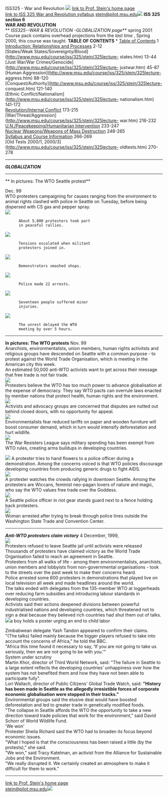 ISS325 - War and Revolution ![](msurev1_sm.gif) [link to Prof. Stein's home
page](http://www.msu.edu/user/stein)  
[link to ISS 325 War and Revolution
syllabus](http://www.msu.edu/course/iss/325/stein/iss325.htm)
[stein@pilot.msu.edu](mailto:stein@pilot.msu.edu)[![](email.gif)](mailto:stein@pilot.msu.edu)
**ISS 325 section 6**  
**WAR AND REVOLUTION**  
  ** _ISS325--WAR & REVOLUTION -GLOBALIZATION page_** spring 2001  
Course pack contains overhead projections from the _last time_ , Spring 2000,
this course was taught. **TABLE OF CONTENTS** * [Table of
Contents](http://www.msu.edu/course/iss/325/stein/325lecture.htm)
1  
[Introduction: Relationships and
Processes](http://www.msu.edu/course/iss/325/stein/325lecture-intro.htm)
2-12  
[States/Weak
States/Sovereignty/Blood](http://www.msu.edu/course/iss/325/stein/325lecture-
states.htm)                                  13-44  
[Just War/War
Crimes/Genocide](http://www.msu.edu/course/iss/325/stein/325lecture-
justwar.htm)                                          45-87  
[Human Aggression](http://www.msu.edu/course/iss/325/stein/325lecture-
aggress.htm)                                                            88-120  
[Conquest/Authority](http://www.msu.edu/course/iss/325/stein/325lecture-
conquest.htm)                                                          121-140  
[Ethnic
Conflict/Nationalism](http://www.msu.edu/course/iss/325/stein/325lecture-
nationalism.htm)                                               141-172  
[Revolution/Internal
Conflict](http://www.msu.edu/course/iss/325/stein/325lecture-revolt.htm)
173-215  
[War/Threat/Aggression](http://www.msu.edu/course/iss/325/stein/325lecture-
war.htm)                                                      216-232  
[U.N./Peacekeeping/Humanitarian
Intervention](http://www.msu.edu/course/iss/325/stein/325lecture-un.htm)
233-247  
[Nuclear Weapons/Weapons of Mass
Destruction](http://www.msu.edu/course/iss/325/stein/325lecture-nukes.htm)
248-265  
[Syllabus and Course
Information](http://www.msu.edu/course/iss/325/stein/iss325.htm)
266-269  
[Old Tests 2000/1, 2000/3](http://www.msu.edu/course/iss/325/stein/325lecture-
oldtests.htm)                                                  270-278  


* * *

**_GLOBALIZATION_**

* * *

  
**                   In pictures: The WTO Seattle protest**

Dec. 99  
          WTO protesters campaigning for causes ranging from the environment to animal rights clashed with police in Seattle on Tuesday, before being dispersed with CS gas and pepper spray.   
![](_544786_gather300.jpg)

          About 5,000 protesters took part   
          in peaceful rallies.   
![](_544786_spray300.jpg)

          Tensions escalated when militant   
          protesters joined in.   
![](_544786_kick300.jpg)

          Demonstrators smashed shops.   
![](_544786_wtoburning.jpg)

          Police made 22 arrests.   
![](_544786_gesture300.jpg)

          Seventeen people suffered minor   
          injuries.   
![](_544786_flames300.jpg)

          The unrest delayed the WTO   
          meeting by over 5 hours. 

* * *

**In pictures: The WTO protests** Nov. 99  
  Anarchists, environmentalists, union members, human rights activitsts and
religious groups have descended on Seattle with a common purpose - to protest
against the World Trade Organisation, which is meeting in the American city
this week.  
  An estimated 50,000 anti-WTO activists want to get across their message that
free trade is not fair trade.  
![](a.jpg)  
  Protesters believe the WTO has too much power to advance globalisation at
the expense of democracy. They say WTO pacts can overrule laws enacted by
member nations that protect health, human rights and the environment.  
![](b.jpg)  
  Activists and advocacy groups are concerned that disputes are nutted out
behind closed doors, with no opportunity for appeal.  
![](c.jpg)  
  Environmentalists fear reduced tariffs on paper and wooden furniture will
boost consumer demand, which in turn would intensify deforestation and hurt
wildlife.  
![](d.jpg)  
  The War Resisters League says military spending has been exempt from WTO
rules, creating arms buildups in developing countries.  
    
![](e.jpg)  A protester tries to hand flowers to a police officer during a
demonstration. Among the concerns voiced is that WTO policies discourage
developing countries from producing generic drugs to fight AIDS.  
![](f.jpg)  
  A protester watches the crowds rallying in downtown Seattle. Among the
protesters are Wiccans, feminist neo-pagan lovers of nature and magic, who say
the WTO values free trade over the Goddess.  
![](g.jpg)  
  A Seattle police officer in riot gear stands guard next to a fence holding
back protesters.  
![](h.jpg)  
  Woman arrested after trying to break through police lines outside the
Washington State Trade and Convention Center.

* * *

**_Anti-WTO protesters claim victory_**  4 December, 1999,  
![](1.jpg)  
  Protesters refused to leave Seattle jail until activists were released  
  Thousands of protesters have claimed victory as the World Trade Organisation
failed to reach an agreement in Seattle.  
  Protesters from all walks of life - among them environmentalists,
anarchists, union members and lobbyists from non-governmental organisations \-
took to the streets over the past week to make their concerns heard.  
  Police arrested some 600 protesters in demonstrations that played live on
local television all week and made headlines around the world.  
  The talks ended with delegates from the 135-member WTO at loggerheads over
reducing farm subsidies and introducing labour standards in developing
countries.  
  Activists said their actions deepened divisions between powerful
industrialised nations and developing countries, which threatened not to sign
a deal because they believed rich countries had shut them out of talks.  
![](_549818_boy150.jpg)a boy holds a poster urging an end to child labor

  Zimbabwean delegate Yash Tandon appeared to confirm their claims.  
  "(The talks) failed mainly because the bigger players refused to take into
account the concerns of Africa," he told the BBC.  
  "Africa this time found it necessary to say, 'If you are not going to take
us seriously, then we are not going to be with you.'"  
  System under scrutiny  
  Martin Khor, director of Third World Network, said: "The failure in Seattle
to a large extent reflects the developing countries' unhappiness over how the
system has not benefited them and how they have not been able to participate
fully".  
  Lori Wallach, director of Public Citizens' Global Trade Watch, said:
**"History has been made in Seattle as the allegedly irresistible forces of
corporate economic globalisation were stopped in their tracks."**  
  Environmental groups said the elusive deal would have boosted deforestation
and led to greater trade in genetically modified foods.  
  "The collapse in Seattle affords the WTO the opportunity to take a new
direction toward trade policies that work for the environment," said David
Schorr of World Wildlife Fund.  
  'We won'  
  Protester Sheila Richard said the WTO had to broaden its focus beyond
economic issues.  
  "What I hoped is that the consciousness has been raised a little (by the
protests)," she said.  
  "We won," said Tracy Katelman, an activist from the Alliance for Sustainable
Jobs and the Environment.  
  "We really disrupted it. We certainly created an atmosphere to make it
difficult for them to work."

* * *

[link to Prof. Stein's home page](http://www.msu.edu/user/stein)  
[stein@pilot.msu.edu](mailto:stein@pilot.msu.edu)[![](email.gif)](mailto:stein@pilot.msu.edu)  
    


